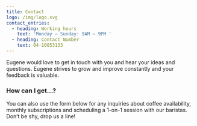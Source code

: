 ```yaml
---
title: Contact
logo: /img/logo.svg
contact_entries:
  - heading: Working hours
    text: 'Monday – Sunday: 9AM – 9PM '
  - heading: Contact Number
    text: 04-10053133
---
```

Eugene would love to get in touch with you and hear your ideas and questions. Eugene strives to grow and improve constantly and your feedback is valuable.

<h3 class="f4 b lh-title mb2">How can I get…?</h3>

You can also use the form below for any inquiries about coffee availability, monthly subscriptions and scheduling a 1-on-1 session
with our baristas. Don’t be shy, drop us a line!
